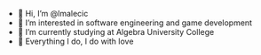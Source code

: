 - 👋 Hi, I’m @lmalecic
- 👀 I’m interested in software engineering and game development
- 🌱 I’m currently studying at Algebra University College
- 💞️ Everything I do, I do with love

<!---
lmalecic/lmalecic is a ✨ special ✨ repository because its `README.md` (this file) appears on your GitHub profile.
You can click the Preview link to take a look at your changes.
--->
